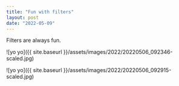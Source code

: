 ```yaml
---
title: "Fun with filters"
layout: post
date: "2022-05-09"
---
```


Filters are always fun.

![yo yo]({{ site.baseurl }}/assets/images/2022/20220506_092346-scaled.jpg)

![yo yo]({{ site.baseurl }}/assets/images/2022/20220506_092915-scaled.jpg)

